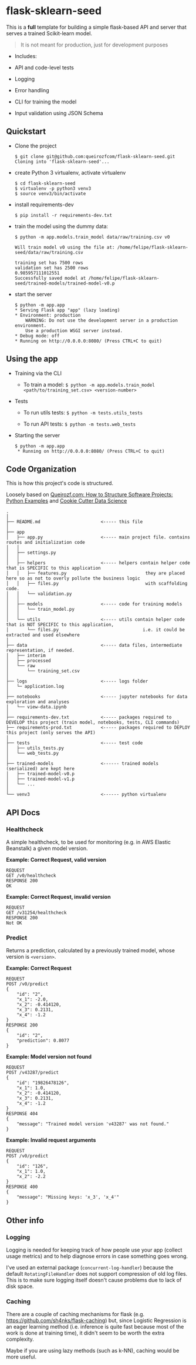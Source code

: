 flask-sklearn-seed
==============================

This is a **full** template for building a simple flask-based API and server that serves a trained Scikit-learn model.

> It is not meant for production, just for development purposes

- Includes:

 - API and code-level tests

 - Logging

 - Error handling

 - CLI for training the model

 - Input validation using JSON Schema

## Quickstart

- Clone the project

    ```
    $ git clone git@github.com:queirozfcom/flask-sklearn-seed.git
    Cloning into 'flask-sklearn-seed'...
    ```

- create Python 3 virtualenv, activate virtualenv

    ```
    $ cd flask-sklearn-seed
    $ virtualenv -p python3 venv3
    $ source venv3/bin/activate
    ```

- install requirements-dev

    ```
    $ pip install -r requirements-dev.txt
    ```

- train the model using the dummy data:

    ```
    $ python -m app.models.train_model data/raw/training.csv v0

    Will train model v0 using the file at: /home/felipe/flask-sklearn-seed/data/raw/training.csv

    training set has 7500 rows
    validation set has 2500 rows
    0.985957111012551
    Successfully saved model at /home/felipe/flask-sklearn-seed/trained-models/trained-model-v0.p
    ```

- start the server

    ```
    $ python -m app.app
    * Serving Flask app "app" (lazy loading)
    * Environment: production
        WARNING: Do not use the development server in a production environment.
        Use a production WSGI server instead.
    * Debug mode: off
    * Running on http://0.0.0.0:8080/ (Press CTRL+C to quit)
    ```

## Using the app

- Training via the CLI

    - To train a model: `$ python -m app.models.train_model <path/to/training_set.csv> <version-number>`

- Tests

    - To run utils tests: `$ python -m tests.utils_tests`

    - To run API tests: `$ python -m tests.web_tests`

- Starting the server

    ```
    $ python -m app.app
     * Running on http://0.0.0.0:8080/ (Press CTRL+C to quit)
    ```

## Code Organization

This is how this project's code is structured.

Loosely based on [Queirozf.com: How to Structure Software Projects: Python Examples](http://queirozf.com/entries/how-to-structure-software-projects-python-example)
and [Cookie Cutter Data Science](https://drivendata.github.io/cookiecutter-data-science/)

```
.
│
├── README.md                       <----- this file
│
├── app
│   ├── app.py                      <----- main project file. contains routes and initialization code
│   │
│   ├── settings.py
│   │
│   ├── helpers                     <----- helpers contain helper code that is SPECIFIC to this application
│   │   ├── features.py                              they are placed here so as not to overly pollute the business logic
│   │   ├── files.py                                 with scaffolding code.
│   │   └── validation.py
│   │
│   ├── models                      <----- code for training models
│   │   └── train_model.py
│   │
│   └── utils                       <----- utils contain helper code that is NOT SPECIFIC to this application,
│       └── files.py                                i.e. it could be extracted and used elsewhere
│
├── data                            <----- data files, intermediate representation, if needed.
│   ├── interim
│   ├── processed
│   └── raw
│       └── training_set.csv
│
├── logs                            <----- logs folder
│   └─ application.log
│
├── notebooks                       <----- jupyter notebooks for data exploration and analyses
│   └── view-data.ipynb
│
├── requirements-dev.txt            <----- packages required to DEVELOP this project (train model, notebooks, tests, CLI commands)
├── requirements-prod.txt           <----- packages required to DEPLOY this project (only serves the API)
│
├── tests                           <----- test code
│   ├── utils_tests.py
│   └── web_tests.py
│
├── trained-models                  <------ trained models (serialized) are kept here
│   ├── trained-model-v0.p
│   ├── trained-model-v1.p
│   └── ...
│
└── venv3                           <------ python virtualenv
```

## API Docs

### Healthcheck

A simple healthcheck, to be used for monitoring (e.g. in AWS Elastic Beanstalk) a given model version.

**Example: Correct Request, valid version**

```
REQUEST
GET /v0/healthcheck
RESPONSE 200
OK
```

**Example: Correct Request, invalid version**

```
REQUEST
GET /v31254/healthcheck
RESPONSE 200
Not OK
```

### Predict

Returns a prediction, calculated by a previously trained model, whose version is `<version>`.

**Example: Correct Request**

```
REQUEST
POST /v0/predict
{
    "id": "2",
    "x_1": -2.0,
    "x_2": -0.414120,
    "x_3": 0.2131,
    "x_4": -1.2
}
RESPONSE 200
{
    "id": "2",
    "prediction": 0.8077
}
```

**Example: Model version not found**

```
REQUEST
POST /v43287/predict
{
    "id": "19826478126",
    "x_1": 1.0,
    "x_2": -0.414120,
    "x_3": 0.2131,
    "x_4": -1.2
}
RESPONSE 404
{
    "message": "Trained model version 'v43287' was not found."
}
```

**Example: Invalid request arguments**

```
REQUEST
POST /v0/predict
{
    "id": "126",
    "x_1": 1.0,
    "x_2": -2.2
}
RESPONSE 400
{
    "message": "Missing keys: 'x_3', 'x_4'"
}
```

## Other info

### Logging

Logging is needed for keeping track of how people use your app (collect usage metrics) and to help diagnose errors in case something goes wrong.

I've used an external package (`concurrent-log-handler`) because the default `RotatingFileHandler` does not support   compression of old log files. This is to make sure logging itself doesn't cause problems due to lack of disk space.

### Caching

There are a couple of caching mechanisms for flask (e.g. https://github.com/sh4nks/flask-caching) but, since Logistic Regression is an eager learning method (i.e. inference is quite fast because most of the work is done at training time), it didn't seem to be worth the extra complexity.

Maybe if you are using lazy methods (such as k-NN), caching would be more useful.
